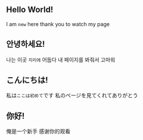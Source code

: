 ## Hello World!
I am `new` here
thank you to watch my page
## 안녕하세요!
나는 이곳 `지리에` 어둡다
내 페이지를 봐줘서 고마워
## こんにちは!
私は`ここは初めて`です
私のページを見てくれてありがとう
## 你好!
俺是一个新手
感谢你的观看
